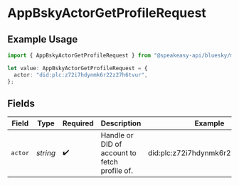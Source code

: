 # AppBskyActorGetProfileRequest

## Example Usage

```typescript
import { AppBskyActorGetProfileRequest } from "@speakeasy-api/bluesky/models/operations";

let value: AppBskyActorGetProfileRequest = {
  actor: "did:plc:z72i7hdynmk6r22z27h6tvur",
};
```

## Fields

| Field                                         | Type                                          | Required                                      | Description                                   | Example                                       |
| --------------------------------------------- | --------------------------------------------- | --------------------------------------------- | --------------------------------------------- | --------------------------------------------- |
| `actor`                                       | *string*                                      | :heavy_check_mark:                            | Handle or DID of account to fetch profile of. | did:plc:z72i7hdynmk6r22z27h6tvur              |